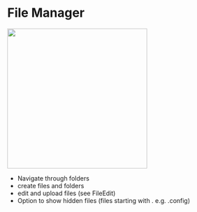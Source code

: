 # File Manager

<img width="320" src="https://github.com/user-attachments/assets/81b1de45-fd9d-4f1f-b1b3-63c427cf1df0" />

* Navigate through folders
* create files and folders
* edit and upload files (see FileEdit)
* Option to show hidden files (files starting with . e.g. .config)
